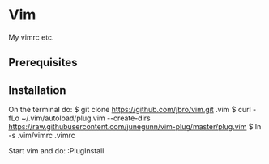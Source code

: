 Vim
===
My vimrc etc.

Prerequisites
-------------

Installation
------------
On the terminal do:
    $ git clone https://github.com/jbro/vim.git .vim
    $ curl -fLo ~/.vim/autoload/plug.vim --create-dirs \
        https://raw.githubusercontent.com/junegunn/vim-plug/master/plug.vim
$ ln -s .vim/vimrc .vimrc

Start vim and do:
    :PlugInstall
